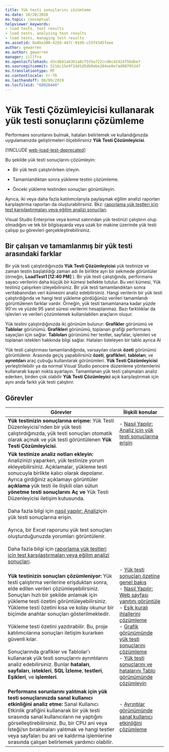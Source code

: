 ```yaml
---
title: Yük testi sonuçlarını çözümleme
ms.date: 10/20/2016
ms.topic: conceptual
helpviewer_keywords:
- load tests, test results
- load tests, analyzing test results
- load tests, managing test results
ms.assetid: 8a4ba300-425d-447c-91d9-c53f4345feee
author: gewarren
ms.author: gewarren
manager: jillfra
ms.openlocfilehash: d3cd641a6361a8cf555e722ccd6c42414f5bdbe7
ms.sourcegitcommit: 5216c15e9f24d1d5db9ebe204ee0e7ad08705347
ms.translationtype: MT
ms.contentlocale: tr-TR
ms.lasthandoff: 08/09/2019
ms.locfileid: "68926440"
---
```

# <a name="analyze-load-test-results-using-the-load-test-analyzer"></a>Yük Testi Çözümleyicisi kullanarak yük testi sonuçlarını çözümleme

Performans sorunlarını bulmak, hataları belirlemek ve kullandığınızda uygulamanızda geliştirmeleri ölçebilirsiniz **Yük Testi Çözümleyicisi**.

[!INCLUDE [web-load-test-deprecated](includes/web-load-test-deprecated.md)]

Bu şekilde yük testi sonuçlarını çözümleyin:

- Bir yük testi çalıştırılırken izleyin.

- Tamamlandıktan sonra yükleme testini çözümleme.

- Önceki yükleme testinden sonuçları görüntüleyin.

Ayrıca, iki veya daha fazla katılımcılarıyla paylaşmak eğilim analizi raporları karşılaştırma raporları da oluşturabilirsiniz. Bkz: [raporlama yük testleri için test karşılaştırmaları veya eğilim analizi sonuçları](../test/compare-load-test-results.md).

Visual Studio Enterprise veya komut satırından yük testinizi çalıştırın olup olmadığını ve tek bir bilgisayarda veya uzak bir makine üzerinde yük testi çalışıp şu görevleri gerçekleştirebilirsiniz.

## <a name="differences-between-analyzing-a-running-and-a-completed-load-test"></a>Bir çalışan ve tamamlanmış bir yük testi arasındaki farklar

Bir yük testi çalıştırdığınızda **Yük Testi Çözümleyicisi** yük testinize ve zaman testin başlatıldığı zaman adı ile birlikte ayrı bir sekmede görüntüler (örneğin, **LoadTest1 [12:40 PM]** ). Bir yük testi çalıştığında, performans sayacı verilerini daha küçük bir kümesi bellekte tutulur. Bu veri kümesi, Yük testiniz çalışırken izleyebilirsiniz. Bir yük testi tamamlandıktan sonra veritabanından veri kümesini analiz edebilirsiniz. Hangi verilerin bir yük testi çalıştırdığında ve hangi test yükleme gördüğünüz verileri tamamlandı görüntülenen farklar vardır. Örneğin, yük testi tamamlanana kadar yüzde 90'ını ve yüzde 95 yanıt süresi verilerini hesaplanmaz. Bazı farklılıklar da işlevleri ve verileri çözümlemek kullanılabilen araçların oluşur.

Yük testini çalıştırdığınızda iki görünüm bulunur: **Grafikler** görünümü ve **Tablolar** görünümü. **Grafikleri** görünümü, toplanan grafiği performans sayaçları için sağlar. **Tabloları** görünümü her testler, sayfalar, işlemleri ve toplanan istekleri hakkında bilgi sağlar. Hataları listeleyen bir tablo ayrıca Al

Yük testi çalıştırması tamamlandığında, varsayılan olarak **özeti** görünümü görüntülenir. Arasında geçiş yapabilirsiniz **özeti**, **grafikleri**, **tabloları**, ve **ayrıntıları** araç çubuğu kullanılarak görünümleri. **Yük Testi Çözümleyicisi** yerleştirilebilir ya da normal Visual Studio pencere düzenleme yöntemlerini kullanarak kayan nokta ayarlayın. Tamamlanan yük testi çalışmaları analiz ederken, birden çok olabilir **Yük Testi Çözümleyici** açık karşılaştırmak için aynı anda farklı yük testi çalıştırır.

## <a name="tasks"></a>Görevler

|Görevler|İlişkili konular|
|-|-|
|**Yük testinizin sonuçlarına erişme:** Yük Testi Düzenleyicisi'nden bir yük testi çalıştırdığınızda, yük testi sonuçları otomatik olarak açmak ve yük testi görüntülenen **Yük Testi Çözümleyicisi**.|-   [Nasıl Yapılır: Analiz için yük testi sonuçlarına erişin](../test/how-to-access-load-test-results-for-analysis.md)|
|**Yük testinize analiz notları ekleyin:** Analizinizi yaparken, yük testinize yorum ekleyebilirsiniz. Açıklamalar, yükleme testi sonucuyla birlikte kalıcı olarak depolanır. Ayrıca girdiğiniz açıklamayı görüntüler **açıklama** yük testi ile ilişkili olan sütun **yönetme testi sonuçlarını Aç ve** Yük Testi Düzenleyicisi iletişim kutusunda.<br /><br /> Daha fazla bilgi için [nasıl yapılır: Analiz](../test/how-to-access-load-test-results-for-analysis.md)için yük testi sonuçlarına erişin.<br /><br /> Ayrıca, bir Excel raporunu yük test sonuçları oluşturduğunuzda yorumları görüntülenir.<br /><br /> Daha fazla bilgi için [raporlama yük testleri için test karşılaştırmaları veya eğilim analizi sonuçları](../test/compare-load-test-results.md).||
|**Yük testinizin sonuçları çözümleniyor:** Yük testi çalıştırma verilerine erişduktan sonra, elde edilen verileri çözümleyebilirsiniz. Sonuçları hızlı bir şekilde anlamak için yükleme testi özetini görüntüleyebilirsiniz. Yükleme testi özetini kısa ve kolay okunur bir biçimde anahtar sonuçları gösterilmektedir.<br /><br /> Yükleme testi özetini yazdırabilir. Bu, proje katılımcılarına sonuçları iletişim kurarken güvenli kılar.<br /><br /> Sonuçlarında grafikler ve Tablolar'ı kullanarak yük testi sonuçlarını ayrıntılarını analiz edebilirsiniz. Bunlar **hataları**, **sayfaları**, **istekleri**, **SQL İzleme**, **testleri**,  **Eşikleri**, ve **işlemleri**.|-   [Yük testi sonuçları özetine genel bakış](../test/load-test-results-summary-overview.md)<br />-   [Nasıl Yapılır: Web sayfası yanıtını görüntüle](../test/how-to-view-web-page-response-time-in-a-load-test.md)<br />-   [Eşik kuralı ihlallerini çözümleme](../test/analyze-threshold-rule-violations-in-load-tests.md)<br />-   [Grafik görünümünde yük testi sonuçlarını çözümleme](../test/analyze-load-test-results-in-the-graphs-view.md)<br />-   [Yük testi sonuçlarını ve hatalarını Tablo görünümünde çözümleyin](../test/analyze-load-test-results-and-errors-in-the-tables-view.md)|
|**Performans sorunlarını yalıtmak için yük testi sonuçlarınızda sanal kullanıcı etkinliğini analiz etme:** Sanal Kullanıcı Etkinlik grafiğini kullanarak bir yük testi sırasında sanal kullanıcıların ne yaptığını görselleştirebilirsiniz. Bu, bir CPU ani veya İsteği/sn bırakmaları yalıtmak ve hangi testler veya sayfaları bu ani ve kaldırma işlemlerine sırasında çalışan belirlemek yardımcı olabilir.|-   [Ayrıntılar görünümünde sanal kullanıcı etkinliğini çözümleme](../test/analyze-load-test-virtual-user-activity-in-the-details-view.md)|